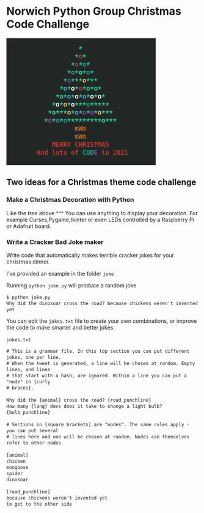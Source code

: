 # **Norwich Python Group Christmas Code Challenge**

![xmas tree](xmastree.gif)

## Two ideas for a Christmas theme code challenge

### **Make a Christmas Decoration with Python**

Like the tree above ^^^ You can use anything to display your decoration. For example Curses,Pygame,tkinter or even LEDs controlled by a Raspberry Pi or Adafruit board.

### **Write a Cracker Bad Joke maker**

Write code that automatically makes terrible cracker jokes for your christmas dinner.

I've provided an example in the folder `joke`

Running `python joke.py` will produce a random joke

```
$ python joke.py
Why did the dinosoar cross the road? because chickens weren't invented yet
```

You can edit the `jokes.txt` file to create your own combinations, or improve the code to make smarter and better jokes.

`jokes.txt`

```
# This is a grammar file. In this top section you can put different jokes, one per line.
# When the tweet is generated, a line will be chosen at random. Empty lines, and lines
# that start with a hash, are ignored. Within a line you can put a "node" in {curly
# braces}.

Why did the {animal} cross the road? {road_punchline}
How many {lang} devs does it take to change a light bulb? {bulb_punchline}

# Sections in [square brackets] are "nodes". The same rules apply - you can put several
# lines here and one will be chosen at random. Nodes can themselves refer to other nodes

[animal]
chicken
mongoose
spider
dinosoar

[road_punchline]
because chickens weren't invented yet
to get to the other side
```
